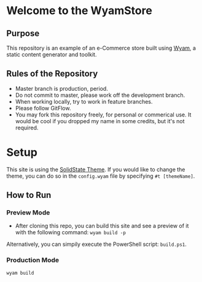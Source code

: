 # Welcome to the WyamStore

## Purpose
This repository is an example of an e-Commerce store built using [Wyam](https://wyam.io/), a static content generator and toolkit.

## Rules of the Repository
* Master branch is production, period.
* Do not commit to master, please work off the development branch.
* When working locally, try to work in feature branches.
* Please follow GitFlow.
* You may fork this repository freely, for personal or commerical use. It would be cool if you dropped my name in some credits, but it's not required.

# Setup
This site is using the [SolidState Theme](https://wyam.io/recipes/blog/themes/solidstate). If you would like to change the theme, you can do so in the `config.wyam` file by specifying `#t [themeName]`.

## How to Run
### Preview Mode
* After cloning this repo, you can build this site and see a preview of it with the following command:
`wyam build -p`

Alternatively, you can simpily execute the PowerShell script: `build.ps1`.

### Production Mode
`wyam build`